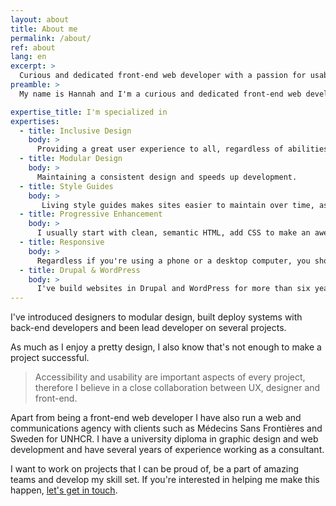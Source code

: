 ```yaml
---
layout: about
title: About me
permalink: /about/
ref: about
lang: en
excerpt: >
  Curious and dedicated front-end web developer with a passion for usable, scalable and inclusive interfaces. Working remotely for SthlmConnection in Gothenburg, where I strive to create awesome user experiences combining new techniques and well established patterns.
preamble: >
  My name is Hannah and I'm a curious and dedicated front-end web developer with a passion for usable, scalable and inclusive interfaces. Working remotely for [SthlmConnection](http://sthlmconnection.com) in Gothenburg, where I strive to create awesome user experiences combining new techniques and well established patterns.

expertise_title: I'm specialized in
expertises:
  - title: Inclusive Design
    body: >
      Providing a great user experience to all, regardless of abilities or context.
  - title: Modular Design
    body: >
      Maintaining a consistent design and speeds up development.
  - title: Style Guides
    body: >
       Living style guides makes sites easier to maintain over time, as well as providing a documentation.
  - title: Progressive Enhancement
    body: >
      I usually start with clean, semantic HTML, add CSS to make an awesome design come alive, and enhance it with JavaScript.
  - title: Responsive
    body: >
      Regardless if you're using a phone or a desktop computer, you should get a great user experience.
  - title: Drupal & WordPress
    body: >
      I've build websites in Drupal and WordPress for more than six years, and I still love it!
---
```


I've introduced designers to modular design, built deploy systems with back-end developers and been lead developer on several projects. 

As much as I enjoy a pretty design, I also know that's not enough to make a project successful. 

> Accessibility and usability are important aspects of every project, therefore I believe in a close collaboration between UX, designer and front-end.

Apart from being a front-end web developer I have also run a web and communications agency with clients such as Médecins Sans Frontières and Sweden for UNHCR. I have a university diploma in graphic design and web development and have several years of experience working as a consultant.

I want to work on projects that I can be proud of, be a part of amazing teams and develop my skill set. If you're interested in helping me make this happen, <a href="/#contact">let's get in touch</a>.
